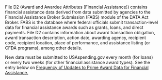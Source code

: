 File D2 (Award and Awardee Attributes (Financial Assistance))
contains financial assistance data derived from data submitted by
agencies to the Financial Assistance Broker Submission (FABS) module
of the DATA Act Broker. FABS is the database where federal officials
submit transaction-level data for financial assistance awards such
as grants, loans, and direct payments. File D2 contains information
about award transaction obligation, award transaction description,
action date, awarding agency, recipient code, recipient location,
place of performance, and assistance listing (or CFDA programs), 
among other details.

New data must be submitted to USAspending.gov every month (for loans) or every two weeks (for other financial assistance award types). See the entry below on [Frequency of Updates to Prime Award Data for Financial Assistance.](https://fsgov-my.sharepoint.com/personal/andrew_ly_fiscal_treasury_gov/Documents/Link%20to%20entry%20below)
